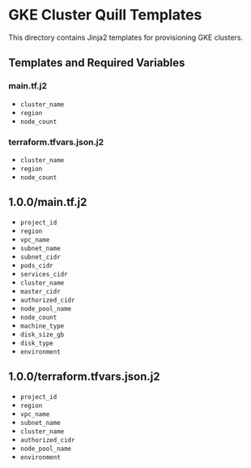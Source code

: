 # GKE Cluster Quill Templates

This directory contains Jinja2 templates for provisioning GKE clusters.

## Templates and Required Variables

### main.tf.j2
- `cluster_name`
- `region`
- `node_count`

### terraform.tfvars.json.j2
- `cluster_name`
- `region`
- `node_count`

## 1.0.0/main.tf.j2
- `project_id`
- `region`
- `vpc_name`
- `subnet_name`
- `subnet_cidr`
- `pods_cidr`
- `services_cidr`
- `cluster_name`
- `master_cidr`
- `authorized_cidr`
- `node_pool_name`
- `node_count`
- `machine_type`
- `disk_size_gb`
- `disk_type`
- `environment`

## 1.0.0/terraform.tfvars.json.j2
- `project_id`
- `region`
- `vpc_name`
- `subnet_name`
- `cluster_name`
- `authorized_cidr`
- `node_pool_name`
- `environment` 